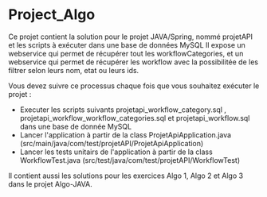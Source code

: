 # Project_Algo

Ce projet contient la solution pour le projet JAVA/Spring, nommé projetAPI et les scripts à exécuter dans une base de données MySQL
 Il expose un webservice qui permet de récupérer tout les workflowCategories, et un webservice qui permet de récupérer les workflow avec la possibilitée de les filtrer selon leurs nom, etat ou leurs ids.

Vous devez suivre ce processus chaque fois que vous souhaitez exécuter le projet :
- Executer les scripts suivants projetapi_workflow_category.sql , projetapi_workflow_workflow_categories.sql et projetapi_workflow.sql  dans une base de donnée MySQL
- Lancer l'application à partir de la class ProjetApiApplication.java (src/main/java/com/test/projetAPI/ProjetApiApplication)
- Lancer les tests unitairs de l'application à partir de la class WorkflowTest.java (src/test/java/com/test/projetAPI/WorkflowTest)

Il contient aussi les solutions pour les exercices Algo 1, Algo 2 et Algo 3 dans le projet Algo-JAVA.
